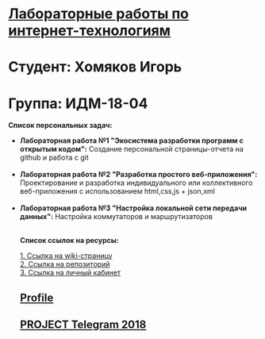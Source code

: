 # <ins>Лабораторные работы по интернет-технологиям</ins>
# Студент: Хомяков Игорь 
# Группа: ИДМ-18-04

<strong>Список персональных задач:</strong>

<ul>
<li><strong>Лабораторная работа №1 "Экосистема разработки программ с открытым кодом":</strong> Создание персональной страницы-отчета на github и работа с git</li><br>

<li><strong>Лабораторная работа №2 "Разработка простого веб-приложения":</strong> Проектирование и разработка индивидуального или коллективного веб-приложения с использованием html,css,js + json,xml</li><br>

<li><strong>Лабораторная работа №3 "Настройка локальной сети передачи данных":</strong> Настройка коммутаторов и маршрутизаторов</li><br>

<strong>Список ссылок на ресурсы:</strong>

[1. Ссылка на wiki-страницу](https://github.com/igorWEBdeveloper/igorkh.github.io/wiki)<br>
[2. Ссылка на репозиторий](https://github.com/igorWEBdeveloper/igorkh.github.io)<br>
[3. Ссылка на личный кабинет](https://github.com/igorWEBdeveloper)<br>

[<h2>Profile</h2>](https://igorwebdeveloper.github.io/igorkh.github.io/project_2018)


[<h2>PROJECT Telegram 2018</h2>](https://igorwebdeveloper.github.io/igorkh.github.io/tlg_Project)
